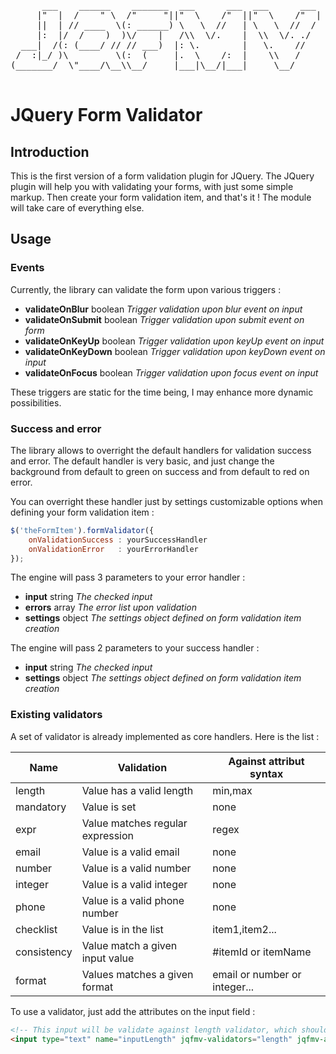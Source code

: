 <pre>
      ___    ______    _______  ___      ___  ___      ___ 
     |"  |  /    " \  /"     "||"  \    /"  ||"  \    /"  |
     ||  | // ____  \(: ______) \   \  //   | \   \  //  / 
     |:  |/  /    )  )\/    |   /\\  \/.    |  \\  \/. ./  
  ___|  /(: (____/ // // ___)  |: \.        |   \.    //   
 /  :|_/ )\         \(:  (     |.  \    /:  |    \\   /    
(_______/  \"____/\__\\__/     |___|\__/|___|     \__/     
                                                           
</pre>

# JQuery Form Validator


## Introduction
This is the first version of a form validation plugin for JQuery.
The JQuery plugin will help you with validating your forms, with just some
simple markup. Then create your form validation item, and that's it !
The module will take care of everything else.

## Usage

### Events
Currently, the library can validate the form upon various triggers :

+ **validateOnBlur**    boolean *Trigger validation upon blur event on input*
+ **validateOnSubmit**  boolean *Trigger validation upon submit event on form*
+ **validateOnKeyUp**   boolean *Trigger validation upon keyUp event on input*
+ **validateOnKeyDown** boolean *Trigger validation upon keyDown event on input*
+ **validateOnFocus**   boolean *Trigger validation upon focus event on input*

These triggers are static for the time being, I may enhance more dynamic possibilities.

### Success and error
The library allows to overright the default handlers for validation success and error.
The default handler is very basic, and just change the background from default to green
on success and from default to red on error.

You can overright these handler just by settings customizable options when defining your
form validation item :

```javascript
$('theFormItem').formValidator({
    onValidationSuccess : yourSuccessHandler
    onValidationError   : yourErrorHandler
});
```

The engine will pass 3 parameters to your error handler :

+ **input**    string *The checked input*
+ **errors**   array  *The error list upon validation*
+ **settings** object *The settings object defined on form validation item creation*

The engine will pass 2 parameters to your success handler :

+ **input**    string *The checked input*
+ **settings** object *The settings object defined on form validation item creation*

### Existing validators
A set of validator is already implemented as core handlers. Here is the list :

| Name       | Validation                       | Against attribut syntax       |
| ---------- | -------------------------------- | ----------------------------- |
| length     | Value has a valid length         | min,max                       |
| mandatory  | Value is set                     | none                          | 
| expr       | Value matches regular expression | regex                         |
| email      | Value is a valid email           | none                          |
| number     | Value is a valid number          | none                          |
| integer    | Value is a valid integer         | none                          |
| phone      | Value is a valid phone number    | none                          |
| checklist  | Value is in the list             | item1,item2...                |
| consistency| Value match a given input value  | #itemId or itemName           |
| format     | Values matches a given format    | email or number or integer... |

To use a validator, just add the attributes on the input field :

```html
<!-- This input will be validate against length validator, which should be at list 1 -->
<input type="text" name="inputLength" jqfmv-validators="length" jqfmv-against-length="1," />
```